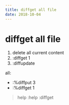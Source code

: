 ```yaml
---
title: diffget all file
date: 2018-10-04
---
```

# diffget all file
1. delete all current content
2. :diffget 1
3. :diffupdate

all:
- :%diffput 3
- :%diffget 1

> help :help :diffget